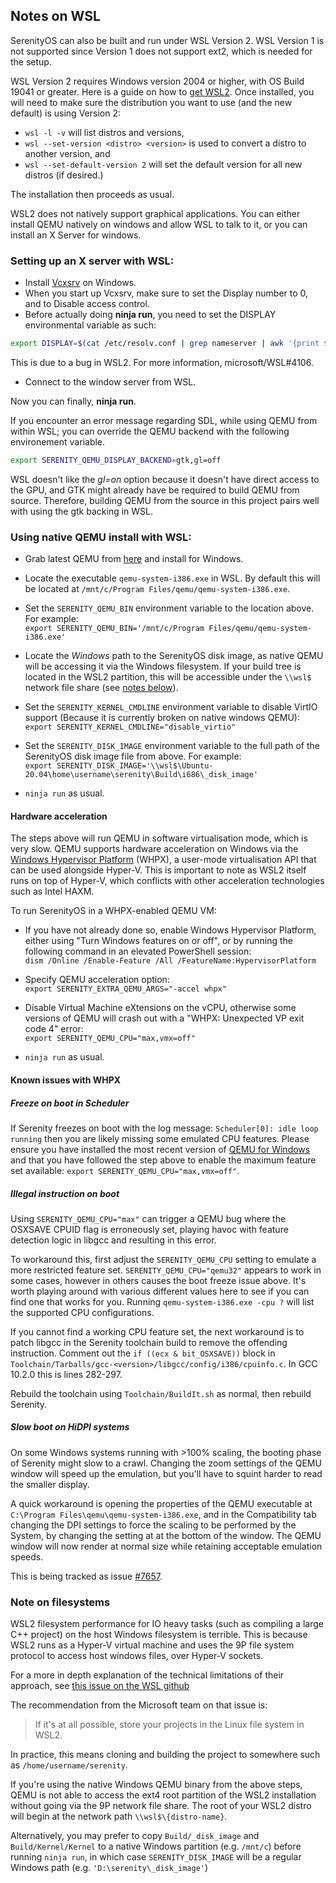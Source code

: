 ## Notes on WSL

SerenityOS can also be built and run under WSL Version 2.
WSL Version 1 is not supported since Version 1 does not support ext2, which is needed for the setup.

WSL Version 2 requires Windows version 2004 or higher, with OS Build 19041 or greater. Here is a guide on how to [get WSL2](https://docs.microsoft.com/en-us/windows/wsl/install-win10).
Once installed, you will need to make sure the distribution you want to use (and the new default) is using Version 2:
- `wsl -l -v` will list distros and versions,<br/>
- `wsl --set-version <distro> <version>` is used to convert a distro to another version, and<br/>
- `wsl --set-default-version 2` will set the default version for all new distros (if desired.)<br/>

The installation then proceeds as usual.

WSL2 does not natively support graphical applications.
You can either install QEMU natively on windows and allow WSL to talk to it, or you can install an X Server for windows.

### Setting up an X server with WSL:

- Install [Vcxsrv](https://sourceforge.net/projects/vcxsrv/) on Windows.
- When you start up Vcxsrv, make sure to set the Display number to 0, and to Disable access control.
- Before actually doing **ninja run**, you need to set the DISPLAY environmental variable as such:

```bash
export DISPLAY=$(cat /etc/resolv.conf | grep nameserver | awk '{print $2}'):0
```
This is due to a bug in WSL2. For more information, microsoft/WSL#4106.
- Connect to the window server from WSL.

Now you can finally, **ninja run**.

If you encounter an error message regarding SDL, while using QEMU from within WSL; you can override the QEMU backend with the following environement variable.
```bash
export SERENITY_QEMU_DISPLAY_BACKEND=gtk,gl=off
```
WSL doesn't like the *gl=on* option because it doesn't have direct access to the GPU, and GTK might already have be required to build QEMU from source. Therefore, building QEMU from the source in this project pairs well with using the gtk backing in WSL. 

### Using native QEMU install with WSL:

- Grab latest QEMU from [here](https://www.qemu.org/download/#windows) and install for Windows.

- Locate the executable `qemu-system-i386.exe` in WSL.
By default this will be located at `/mnt/c/Program Files/qemu/qemu-system-i386.exe`.

- Set the `SERENITY_QEMU_BIN` environment variable to the location above. For example: \
`export SERENITY_QEMU_BIN='/mnt/c/Program Files/qemu/qemu-system-i386.exe'`

- Locate the _Windows_ path to the SerenityOS disk image, as native QEMU will be accessing it via the Windows filesystem. If your build tree is located in the WSL2 partition, this will be accessible under the `\\wsl$` network file share (see [notes below](#note-on-filesystems)).

- Set the `SERENITY_KERNEL_CMDLINE` environment variable to disable VirtIO support (Because it is currently broken on native windows QEMU):
`export SERENITY_KERNEL_CMDLINE="disable_virtio"`

- Set the `SERENITY_DISK_IMAGE` environment variable to the full path of the SerenityOS disk image file from above. For example: \
`export SERENITY_DISK_IMAGE='\\wsl$\Ubuntu-20.04\home\username\serenity\Build\i686\_disk_image'`

- `ninja run` as usual.

#### Hardware acceleration

The steps above will run QEMU in software virtualisation mode, which is very slow.
QEMU supports hardware acceleration on Windows via the [Windows Hypervisor Platform](https://docs.microsoft.com/en-us/virtualization/api/) (WHPX), a user-mode virtualisation API that can be used alongside Hyper-V.
This is important to note as WSL2 itself runs on top of Hyper-V, which conflicts with other acceleration technologies such as Intel HAXM.

To run SerenityOS in a WHPX-enabled QEMU VM:

- If you have not already done so, enable Windows Hypervisor Platform, either using "Turn Windows features on or off", or by running the following command in an elevated PowerShell session: \
`dism /Online /Enable-Feature /All /FeatureName:HypervisorPlatform`

- Specify QEMU acceleration option: \
`export SERENITY_EXTRA_QEMU_ARGS="-accel whpx"`

- Disable Virtual Machine eXtensions on the vCPU, otherwise some versions of QEMU will crash out with a "WHPX: Unexpected VP exit code 4" error: \
`export SERENITY_QEMU_CPU="max,vmx=off"`

- `ninja run` as usual.

#### Known issues with WHPX

##### Freeze on boot in Scheduler

If Serenity freezes on boot with the log message: `Scheduler[0]: idle loop running` then you are likely missing some emulated CPU features.
Please ensure you have installed the most recent version of [QEMU for Windows](https://qemu.weilnetz.de/) and that you have followed the step above to enable the maximum feature set available:
`export SERENITY_QEMU_CPU="max,vmx=off"`.

##### Illegal instruction on boot

Using `SERENITY_QEMU_CPU="max"` can trigger a QEMU bug where the OSXSAVE CPUID flag is erroneously set, playing havoc with feature detection logic in libgcc and resulting in this error.

To workaround this, first adjust the `SERENITY_QEMU_CPU` setting to emulate a more restricted feature set. `SERENITY_QEMU_CPU="qemu32"` appears to work in some cases, however in others causes the boot freeze issue above.
It's worth playing around with various different values here to see if you can find one that works for you. Running `qemu-system-i386.exe -cpu ?` will list the supported CPU configurations.

If you cannot find a working CPU feature set, the next workaround is to patch libgcc in the Serenity toolchain build to remove the offending instruction.
Comment out the `if ((ecx & bit_OSXSAVE))` block in `Toolchain/Tarballs/gcc-<version>/libgcc/config/i386/cpuinfo.c`. In GCC 10.2.0 this is lines 282-297.

Rebuild the toolchain using `Toolchain/BuildIt.sh` as normal, then rebuild Serenity.

##### Slow boot on HiDPI systems

On some Windows systems running with >100% scaling, the booting phase of Serenity might slow to a crawl. Changing the zoom settings of the QEMU window
will speed up the emulation, but you'll have to squint harder to read the smaller display.

A quick workaround is opening the properties of the QEMU executable at `C:\Program Files\qemu\qemu-system-i386.exe`, and in the Compatibility tab changing the DPI settings to force the scaling to be performed by the System, by changing the setting at at the bottom of the window. The QEMU window will now render at normal size while retaining acceptable emulation speeds.

This is being tracked as issue [#7657](https://github.com/SerenityOS/serenity/issues/7657).

### Note on filesystems

WSL2 filesystem performance for IO heavy tasks (such as compiling a large C++ project) on the host Windows filesystem is terrible.
This is because WSL2 runs as a Hyper-V virtual machine and uses the 9P file system protocol to access host windows files, over Hyper-V sockets.

For a more in depth explanation of the technical limitations of their approach, see [this issue on the WSL github](https://github.com/microsoft/WSL/issues/4197#issuecomment-604592340)

The recommendation from the Microsoft team on that issue is:

> If it's at all possible, store your projects in the Linux file system in WSL2.

In practice, this means cloning and building the project to somewhere such as `/home/username/serenity`.

If you're using the native Windows QEMU binary from the above steps, QEMU is not able to access the ext4 root partition of the
WSL2 installation without going via the 9P network file share. The root of your WSL2 distro will begin at the network path `\\wsl$\{distro-name}`.

Alternatively, you may prefer to copy `Build/_disk_image` and `Build/Kernel/Kernel` to a native Windows partition (e.g. `/mnt/c`) before running `ninja run`, in which case `SERENITY_DISK_IMAGE` will be a regular Windows path (e.g. `'D:\serenity\_disk_image'`)
